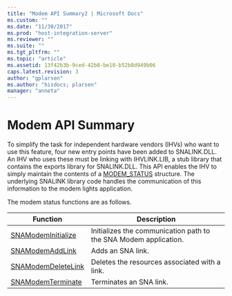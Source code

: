 ```yaml
---
title: "Modem API Summary2 | Microsoft Docs"
ms.custom: ""
ms.date: "11/30/2017"
ms.prod: "host-integration-server"
ms.reviewer: ""
ms.suite: ""
ms.tgt_pltfrm: ""
ms.topic: "article"
ms.assetid: 13f42b3b-9ced-42b8-be10-b52b8d949b06
caps.latest.revision: 3
author: "gplarsen"
ms.author: "hisdocs; plarsen"
manager: "anneta"
---
```

# Modem API Summary
To simplify the task for independent hardware vendors (IHVs) who want to use this feature, four new entry points have been added to SNALINK.DLL. An IHV who uses these must be linking with IHVLINK.LIB, a stub library that contains the exports library for SNALINK.DLL. This API enables the IHV to simply maintain the contents of a [MODEM_STATUS](./modem-status1.md) structure. The underlying SNALINK library code handles the communication of this information to the modem lights application.  

 The modem status functions are as follows.  


|                    Function                    |                           Description                            |
|------------------------------------------------|------------------------------------------------------------------|
| [SNAModemInitialize](./snamodeminitialize2.md) | Initializes the communication path to the SNA Modem application. |
|    [SNAModemAddLink](./snamodemaddlink1.md)    |                        Adds an SNA link.                         |
| [SNAModemDeleteLink](./snamodemdeletelink2.md) |          Deletes the resources associated with a link.           |
|  [SNAModemTerminate](./snamodemterminate1.md)  |                     Terminates an SNA link.                      |

